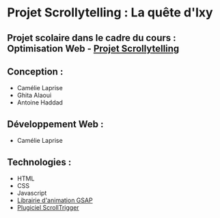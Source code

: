 # Projet Scrollytelling : La quête d'Ixy

## Projet scolaire dans le cadre du cours : Optimisation Web - [Projet Scrollytelling](https://tim-montmorency.com/timdoc/582-424MO/projet-scrollytelling/)

## Conception :
- Camélie Laprise
- Ghita Alaoui
- Antoine Haddad

## Développement Web :
- Camélie Laprise

## Technologies :
- HTML
- CSS
- Javascript
- [Librairie d'animation GSAP](https://greensock.com/)
- [Plugiciel ScrollTrigger](https://greensock.com/docs/v3/Plugins/ScrollTrigger)
